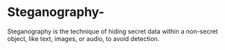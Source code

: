 # Steganography-
Steganography is the technique of hiding secret data within a non-secret object, like text, images, or audio, to avoid detection.
